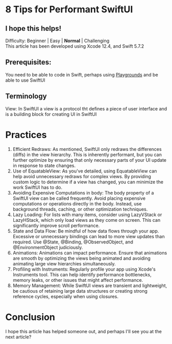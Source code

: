 # 8 Tips for Performant SwiftUI
## I hope this helps!

Difficulty: Beginner | Easy | **Normal** | Challenging<br/>
This article has been developed using Xcode 12.4, and Swift 5.7.2

## Prerequisites:
You need to be able to code in Swift, perhaps using
[Playgrounds](https://medium.com/@stevenpcurtis.sc/coding-in-swift-playgrounds-1a5563efa089) and be able to use SwiftUI

## Terminology
View: In SwiftUI a view is a protocol tht defines a piece of user interface and is a building block for creating UI in SwiftUI

# Practices

1. Efficient Redraws:
As mentioned, SwiftUI only redraws the differences (diffs) in the view hierarchy. This is inherently performant, but you can further optimize by ensuring that only necessary parts of your UI update in response to state changes.
2. Use of EquatableView:
As you've detailed, using EquatableView can help avoid unnecessary redraws for complex views. By providing custom logic to determine if a view has changed, you can minimize the work SwiftUI has to do.
3. Avoiding Expensive Computations in body:
The body property of a SwiftUI view can be called frequently. Avoid placing expensive computations or operations directly in the body. Instead, use background threads, caching, or other optimization techniques.
4. Lazy Loading:
For lists with many items, consider using LazyVStack or LazyHStack, which only load views as they come on screen. This can significantly improve scroll performance.
5. State and Data Flow:
Be mindful of how data flows through your app. Excessive or unnecessary bindings can lead to more view updates than required. Use @State, @Binding, @ObservedObject, and @EnvironmentObject judiciously.
6. Animations:
Animations can impact performance. Ensure that animations are smooth by optimizing the views being animated and avoiding animating large view hierarchies simultaneously.
7. Profiling with Instruments:
Regularly profile your app using Xcode's Instruments tool. This can help identify performance bottlenecks, memory leaks, or other issues that might affect performance.
8. Memory Management:
While SwiftUI views are transient and lightweight, be cautious of retaining large data structures or creating strong reference cycles, especially when using closures.

# Conclusion

I hope this article has helped someone out, and perhaps I'll see you at the next article?
